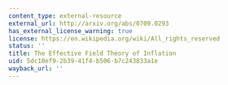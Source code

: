 ```yaml
---
content_type: external-resource
external_url: http://arxiv.org/abs/0709.0293
has_external_license_warning: true
license: https://en.wikipedia.org/wiki/All_rights_reserved
status: ''
title: The Effective Field Theory of Inflation
uid: 5dc10ef9-2b39-41f4-b506-b7c243833a1e
wayback_url: ''
---
```

